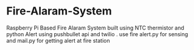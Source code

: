# Fire-Alaram-System
Raspberry Pi Based  Fire Alaram System built using NTC thermistor and python
Alert using pushbullet api and twilio . use fire alert.py for sensing and mail.py for getting alert at fire station
